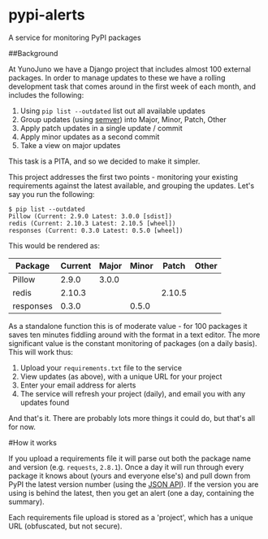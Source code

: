 # pypi-alerts

A service for monitoring PyPI packages

##Background

At YunoJuno we have a Django project that includes almost 100 external packages. In order to manage updates to these we have a rolling development task that comes around in the first week of each month, and includes the following:

1. Using `pip list --outdated` list out all available updates
2. Group updates (using [semver](http://semver.org/)) into Major, Minor, Patch, Other
3. Apply patch updates in a single update / commit
4. Apply minor updates as a second commit
5. Take a view on major updates

This task is a PITA, and so we decided to make it simpler.

This project addresses the first two points - monitoring your existing requirements against the latest available, and grouping the updates. Let's say you run the following:

```shell
$ pip list --outdated
Pillow (Current: 2.9.0 Latest: 3.0.0 [sdist])
redis (Current: 2.10.3 Latest: 2.10.5 [wheel])
responses (Current: 0.3.0 Latest: 0.5.0 [wheel])
```

This would be rendered as:

Package | Current | Major | Minor | Patch | Other
--------|---------|-------|-------|-------|-------
Pillow | 2.9.0 | 3.0.0
redis | 2.10.3 ||| 2.10.5
responses | 0.3.0 || 0.5.0 

As a standalone function this is of moderate value - for 100 packages it saves ten minutes fiddling around with the format in a text editor. The more significant value is the constant monitoring of packages (on a daily basis). This will work thus:

1. Upload your `requirements.txt` file to the service
2. View updates (as above), with a unique URL for your project
3. Enter your email address for alerts
4. The service will refresh your project (daily), and email you with any updates found

And that's it. There are probably lots more things it could do, but that's all for now.

#How it works

If you upload a requirements file it will parse out both the package name and version (e.g. `requests`, `2.8.1`). Once a day it will run through every package it knows about (yours and everyone else's) and pull down from PyPI the latest version number (using the [JSON API](https://wiki.python.org/moin/PyPIJSON)). If the version you are using is behind the latest, then you get an alert (one a day, containing the summary).

Each requirements file upload is stored as a 'project', which has a unique URL (obfuscated, but not secure).


